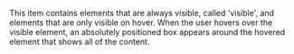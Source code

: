 This item contains elements that are always visible, called 'visible', and elements that are only visible on hover. When the user hovers over the visible element, an absolutely positioned box appears around the hovered element that shows all of the content.
